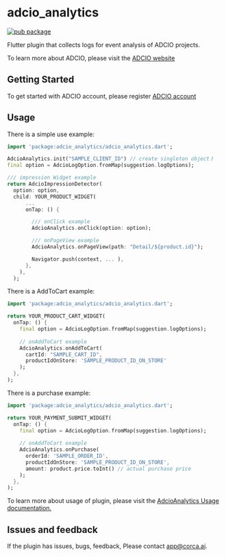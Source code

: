 #  adcio_analytics
[![pub package](https://img.shields.io/pub/v/adcio_analytics.svg)](https://pub.dev/packages/adcio_analytics)

Flutter plugin that collects logs for event analysis of ADCIO projects.

To learn more about ADCIO, please visit the [ADCIO website](https://www.adcio.ai/)

## Getting Started
To get started with ADCIO account, please register [ADCIO account](https://app.adcio.ai/en/)

## Usage
There is a simple use example:

```dart
import 'package:adcio_analytics/adcio_analytics.dart';

AdcioAnalytics.init("SAMPLE_CLIENT_ID") // create singleton objectㅏ
final option = AdcioLogOption.fromMap(suggestion.logOptions);

/// impression Widget example
return AdcioImpressionDetector(
  option: option,
  child: YOUR_PRODUCT_WIDGET(
      ...
      onTap: () {

        /// onClick example
        AdcioAnalytics.onClick(option: option);

        /// onPageView example
        AdcioAnalytics.onPageView(path: "Detail/${product.id}");

        Navigator.push(context, ... ),
      },
    ),
  );
```

There is a AddToCart example:
```dart
import 'package:adcio_analytics/adcio_analytics.dart';

return YOUR_PRODUCT_CART_WIDGET(
  onTap: () {
    final option = AdcioLogOption.fromMap(suggestion.logOptions);
    
    // onAddToCart example
    AdcioAnalytics.onAddToCart(
      cartId: "SAMPLE_CART_ID",
      productIdOnStore: 'SAMPLE_PRODUCT_ID_ON_STORE'
    );
  },
);
```

There is a purchase example:
```dart
import 'package:adcio_analytics/adcio_analytics.dart';

return YOUR_PAYMENT_SUBMIT_WIDGET(
  onTap: () {
    final option = AdcioLogOption.fromMap(suggestion.logOptions);
    
    // onAddToCart example
    AdcioAnalytics.onPurchase(
      orderId: 'SAMPLE_ORDER_ID',
      productIdOnStore: 'SAMPLE_PRODUCT_ID_ON_STORE',
      amount: product.price.toInt() // actual purchase price
    );
  },
);
```
To learn more about usage of plugin, please visit the [AdcioAnalytics Usage documentation.](https://docs.adcio.ai/en/sdk/flutter/log-collection)

## Issues and feedback
If the plugin has issues, bugs, feedback, Please contact <app@corca.ai>.